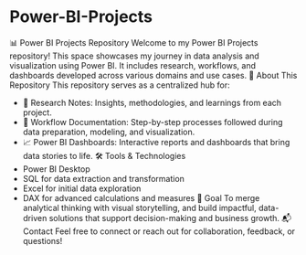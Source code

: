 # Power-BI-Projects
📊 Power BI Projects Repository
Welcome to my Power BI Projects repository! This space showcases my journey in data analysis and visualization using Power BI. It includes research, workflows, and dashboards developed across various domains and use cases.
🚀 About This Repository
This repository serves as a centralized hub for:
- 🧠 Research Notes: Insights, methodologies, and learnings from each project.
- 🔄 Workflow Documentation: Step-by-step processes followed during data preparation, modeling, and visualization.
- 📈 Power BI Dashboards: Interactive reports and dashboards that bring data stories to life.
🛠️ Tools & Technologies
- Power BI Desktop
- SQL for data extraction and transformation
- Excel for initial data exploration
- DAX for advanced calculations and measures
🎯 Goal
To merge analytical thinking with visual storytelling, and build impactful, data-driven solutions that support decision-making and business growth.
📬 Contact
Feel free to connect or reach out for collaboration, feedback, or questions!
